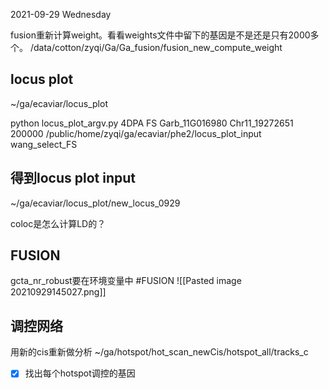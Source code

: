 2021-09-29 Wednesday

fusion重新计算weight。看看weights文件中留下的基因是不是还是只有2000多个。
/data/cotton/zyqi/Ga/Ga_fusion/fusion_new_compute_weight


## locus plot
~/ga/ecaviar/locus_plot

python locus_plot_argv.py 4DPA FS Garb_11G016980 Chr11_19272651 200000 /public/home/zyqi/ga/ecaviar/phe2/locus_plot_input wang_select_FS


## 得到locus plot input
~/ga/ecaviar/locus_plot/new_locus_0929



coloc是怎么计算LD的？

## FUSION
gcta_nr_robust要在环境变量中 #FUSION 
![[Pasted image 20210929145027.png]]



## 调控网络
用新的cis重新做分析
~/ga/hotspot/hot_scan_newCis/hotspot_all/tracks_c

- [x] 找出每个hotspot调控的基因